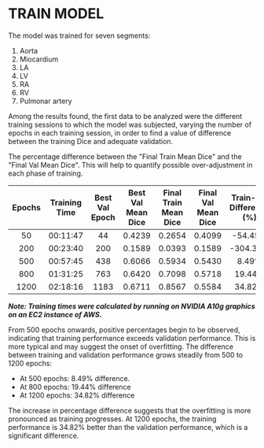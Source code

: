 # TRAIN MODEL

The model was trained for seven segments:

1. Aorta
2. Miocardium
3. LA
4. LV
5. RA
6. RV
7. Pulmonar artery

Among the results found, the first data to be analyzed were the different training sessions to which the model was subjected, varying the number of epochs in each training session, in order to find a value of difference between the training Dice and adequate validation. 

The percentage difference between the "Final Train Mean Dice" and the "Final Val Mean Dice". This will help to quantify possible over-adjustment in each phase of training.


| Epochs | Training Time | Best Val Epoch | Best Val Mean Dice | Final Train Mean Dice | Final Val Mean Dice | Train-Val Difference (%) |
|:------:|:---------:|:----:|:----------------:|:------:|:------:|:------:|
| 50 | 00:11:47 | 44 | 0.4239 | 0.2654 | 0.4099 | -54.45% | 
| 200 | 00:23:40 | 200 | 0.1589 | 0.0393 | 0.1589 | -304.33% | 
| 500 | 00:57:45 | 438 | 0.6066 | 0.5934 | 0.5430 | 8.49% | 
| 800 | 01:31:25 | 763 | 0.6420 | 0.7098 | 0.5718 | 19.44% | 
| 1200 | 02:18:16 | 1183 | 0.6711 | 0.8567 | 0.5584 | 34.82% | 

***Note: Training times were calculated by running on NVIDIA A10g graphics on an EC2 instance of AWS.***

From 500 epochs onwards, positive percentages begin to be observed, indicating that training performance exceeds validation performance. This is more typical and may suggest the onset of overfitting. The difference between training and validation performance grows steadily from 500 to 1200 epochs:
- At 500 epochs: 8.49% difference.
- At 800 epochs: 19.44% difference
- At 1200 epochs: 34.82% difference

The increase in percentage difference suggests that the overfitting is more pronounced as training progresses. At 1200 epochs, the training performance is 34.82% better than the validation performance, which is a significant difference.
